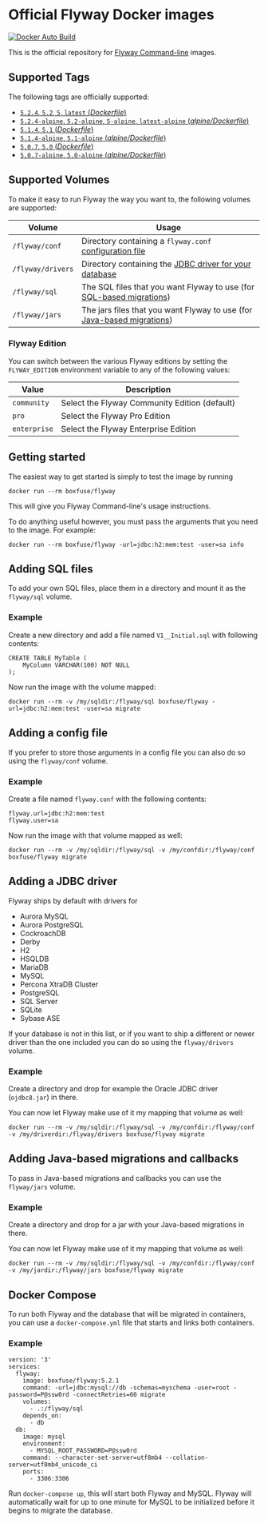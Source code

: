# Official Flyway Docker images

[![Docker Auto Build](https://img.shields.io/docker/automated/boxfuse/flyway.svg?style=flat-square)][docker]

[docker]: https://hub.docker.com/r/boxfuse/flyway/

This is the official repository for [Flyway Command-line](https://flywaydb.org/documentation/commandline/) images.

## Supported Tags

The following tags are officially supported:

-	[`5.2.4`, `5.2`, `5`, `latest` (*Dockerfile*)](https://github.com/flyway/flyway-docker/blob/master/Dockerfile)
-	[`5.2.4-alpine`, `5.2-alpine`, `5-alpine`, `latest-alpine` (*alpine/Dockerfile*)](https://github.com/flyway/flyway-docker/blob/master/alpine/Dockerfile)
-	[`5.1.4`, `5.1` (*Dockerfile*)](https://github.com/flyway/flyway-docker/blob/master/Dockerfile)
-	[`5.1.4-alpine`, `5.1-alpine` (*alpine/Dockerfile*)](https://github.com/flyway/flyway-docker/blob/master/alpine/Dockerfile)
-	[`5.0.7`, `5.0`  (*Dockerfile*)](https://github.com/flyway/flyway-docker/blob/master/Dockerfile)
-	[`5.0.7-alpine`, `5.0-alpine` (*alpine/Dockerfile*)](https://github.com/flyway/flyway-docker/blob/master/alpine/Dockerfile)

## Supported Volumes

To make it easy to run Flyway the way you want to, the following volumes are supported: 

Volume | Usage
-------|------
`/flyway/conf` | Directory containing a `flyway.conf` [configuration file](https://flywaydb.org/documentation/commandline/#configuration) 
`/flyway/drivers` | Directory containing the [JDBC driver for your database](https://flywaydb.org/documentation/commandline/#jdbc-drivers) 
`/flyway/sql` | The SQL files that you want Flyway to use (for [SQL-based migrations](https://flywaydb.org/documentation/migration/sql)) 
`/flyway/jars` | The jars files that you want Flyway to use (for [Java-based migrations](https://flywaydb.org/documentation/migration/java)) 

### Flyway Edition

You can switch between the various Flyway editions by setting the `FLYWAY_EDITION` environment variable to any of the following values:

Value | Description
------|------
`community` | Select the Flyway Community Edition (default) 
`pro` | Select the Flyway Pro Edition 
`enterprise` | Select the Flyway Enterprise Edition 

## Getting started

The easiest way to get started is simply to test the image by running

`docker run --rm boxfuse/flyway`

This will give you Flyway Command-line's usage instructions.

To do anything useful however, you must pass the arguments that you need to the image. For example:

`docker run --rm boxfuse/flyway -url=jdbc:h2:mem:test -user=sa info`

## Adding SQL files

To add your own SQL files, place them in a directory and mount it as the `flyway/sql` volume.

### Example

Create a new directory and add a file named `V1__Initial.sql` with following contents:

```
CREATE TABLE MyTable (
    MyColumn VARCHAR(100) NOT NULL
);

```

Now run the image with the volume mapped:
                                                             
`docker run --rm -v /my/sqldir:/flyway/sql boxfuse/flyway -url=jdbc:h2:mem:test -user=sa migrate`

## Adding a config file

If you prefer to store those arguments in a config file you can also do so using the `flyway/conf` volume.

### Example

Create a file named `flyway.conf` with the following contents:

```
flyway.url=jdbc:h2:mem:test
flyway.user=sa
```

Now run the image with that volume mapped as well:
            
`docker run --rm -v /my/sqldir:/flyway/sql -v /my/confdir:/flyway/conf boxfuse/flyway migrate`

## Adding a JDBC driver

Flyway ships by default with drivers for 

- Aurora MySQL
- Aurora PostgreSQL
- CockroachDB
- Derby
- H2
- HSQLDB
- MariaDB
- MySQL
- Percona XtraDB Cluster
- PostgreSQL
- SQL Server
- SQLite
- Sybase ASE

If your database is not in this list, or if you want to ship a different or newer driver than the one included you can do so using the `flyway/drivers` volume.

### Example

Create a directory and drop for example the Oracle JDBC driver (`ojdbc8.jar`) in there.

You can now let Flyway make use of it my mapping that volume as well:
            
`docker run --rm -v /my/sqldir:/flyway/sql -v /my/confdir:/flyway/conf -v /my/driverdir:/flyway/drivers boxfuse/flyway migrate`

## Adding Java-based migrations and callbacks

To pass in Java-based migrations and callbacks you can use the `flyway/jars` volume. 

### Example

Create a directory and drop for a jar with your Java-based migrations in there.

You can now let Flyway make use of it my mapping that volume as well:
            
`docker run --rm -v /my/sqldir:/flyway/sql -v /my/confdir:/flyway/conf -v /my/jardir:/flyway/jars boxfuse/flyway migrate`

## Docker Compose

To run both Flyway and the database that will be migrated in containers, you can use a `docker-compose.yml` file that
starts and links both containers.

### Example

```
version: '3'
services:
  flyway:
    image: boxfuse/flyway:5.2.1
    command: -url=jdbc:mysql://db -schemas=myschema -user=root -password=P@ssw0rd -connectRetries=60 migrate
    volumes:
      - .:/flyway/sql
    depends_on:
      - db
  db:
    image: mysql
    environment:
      - MYSQL_ROOT_PASSWORD=P@ssw0rd
    command: --character-set-server=utf8mb4 --collation-server=utf8mb4_unicode_ci
    ports:
      - 3306:3306
```

Run `docker-compose up`, this will start both Flyway and MySQL. Flyway will automatically wait for up to one minute for MySQL to be initialized before it begins to migrate the database.